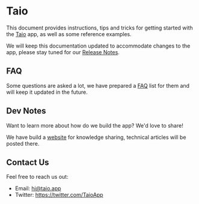 # Taio

This document provides instructions, tips and tricks for getting started with the [Taio](https://taio.app) app, as well as some reference examples.

We will keep this documentation updated to accommodate changes to the app, please stay tuned for our [Release Notes](rn.md).

## FAQ

Some questions are asked a lot, we have prepared a [FAQ](faq.md) list for them and will keep it updated in the future.

## Dev Notes

Want to learn more about how do we build the app? We'd love to share!

We have build a [website](https://dev.taio.app) for knowledge sharing, technical articles will be posted there.

## Contact Us

Feel free to reach us out:

- Email: [hi@taio.app](mailto:hi@taio.app)
- Twitter: https://twitter.com/TaioApp